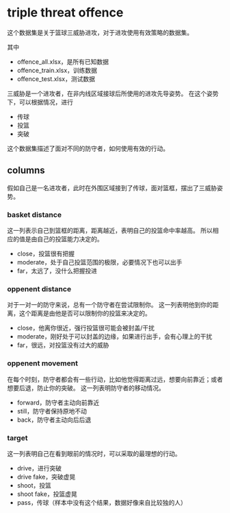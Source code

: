 # triple threat offence

这个数据集是关于篮球三威胁进攻，对于进攻使用有效策略的数据集。

其中
- offence_all.xlsx，是所有已知数据
- offence_train.xlsx，训练数据
- offence_test.xlsx，测试数据

三威胁是一个进攻者，在非内线区域接球后所使用的进攻先导姿势。
在这个姿势下，可以根据情况，进行
- 传球
- 投篮
- 突破

这个数据集描述了面对不同的防守者，如何使用有效的行动。

## columns

假如自己是一名进攻者，此时在外围区域接到了传球，面对篮框，摆出了三威胁姿势。

### basket distance

这一列表示自己到篮框的距离，距离越近，表明自己的投篮命中率越高。
所以相应的值是由自己的投篮能力决定的。
- close，投篮很有把握
- moderate，处于自己投篮范围的极限，必要情况下也可以出手
- far，太远了，没什么把握投进

### oppenent distance

对于一对一的防守来说，总有一个防守者在尝试限制你。
这一列表明他到你的距离，这个距离是由他是否可以限制你的投篮来决定的。
- close，他离你很近，强行投篮很可能会被封盖/干扰
- moderate，刚好处于可以封盖的边缘，如果进行出手，会有心理上的干扰
- far，很远，对投篮没有过大的威胁

### oppenent movement

在每个时刻，防守者都会有一些行动，比如他觉得距离过远，想要向前靠近；或者想要后退，防止你的突破。
这一列表明防守者的移动情况。
- forward，防守者主动向前靠近
- still，防守者保持原地不动
- back，防守者主动向后后退

### target

这一列表明自己在看到眼前的情况时，可以采取的最理想的行动。
- drive，进行突破
- drive fake，突破虚晃
- shoot，投篮
- shoot fake，投篮虚晃
- pass，传球（样本中没有这个结果，数据好像来自比较独的人）

